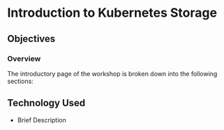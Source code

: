 # Introduction to Kubernetes Storage

## Objectives


### Overview

The introductory page of the workshop is broken down into the following sections:


## Technology Used

* Brief Description


